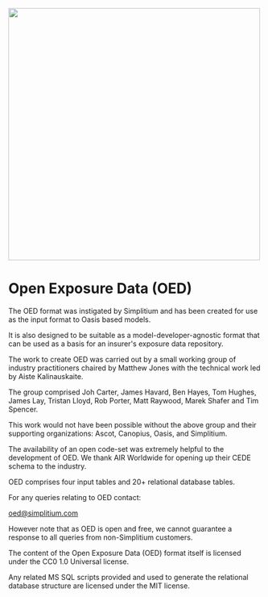 <img src="https://raw.githubusercontent.com/simplitium/OED/master/ModEx.png" width=500></img>

# Open Exposure Data (OED)

The OED format was instigated by Simplitium and has been created for use as the input format to Oasis based models.                
                
It is also designed to be suitable as a model-developer-agnostic format that can be used as a basis for an insurer's exposure data repository.            
                
The work to create OED was carried out by a small working group of industry practitioners chaired by Matthew Jones with the technical work led by Aiste Kalinauskaite.            
                
The group comprised Joh Carter, James Havard, Ben Hayes, Tom Hughes, James Lay, Tristan Lloyd, Rob Porter, Matt Raywood, Marek Shafer and Tim Spencer.            
                
This work would not have been possible without the above group and their supporting organizations: Ascot, Canopius, Oasis, and Simplitium.    
                
The availability of an open code-set was extremely helpful to the development of OED. We thank AIR Worldwide for opening up their CEDE schema to the industry.   
                
OED comprises four input tables and 20+ relational database tables.           
                
For any queries relating to OED contact: 
                
oed@simplitium.com
                
However note that as OED is open and free, we cannot guarantee a response to all queries from non-Simplitium customers.         
                
The content of the Open Exposure Data (OED) format itself is licensed under the CC0 1.0 Universal license.             
                
Any related MS SQL scripts provided and used to generate the relational database structure are licensed under the MIT license.        

